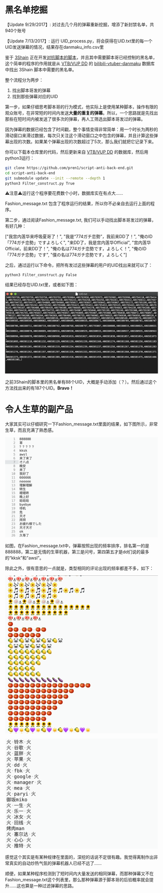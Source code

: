 # 黑名单挖掘

【Update 9/29/2017】: 对过去几个月的弹幕重新挖掘，增添了新封禁名单，共940个账号

【Update 7/13/2017】: 运行 UID_process.py，将会获得在UID.txt里的每一个UID发送弹幕的情况，结果存在danmaku_info.csv里

鉴于 [3Shain](https://gist.github.com/3Shain) 正在开发[对抗脚本的脚本](https://gist.github.com/3Shain/e831b4b15999600994521c59e6f98708)，并且其中需要脚本哥已经控制的黑名单，这个简单的程序的作用就是从 [VTB/VUP DD](https://github.com/bilibili-dd-center) 的 [bilibili-vtuber-danmaku](https://github.com/bilibili-dd-center/bilibili-vtuber-danmaku) 数据库中找出 3Shain 脚本中需要的黑名单。

整个流程分为两步：
1. 找出脚本哥发的弹幕
2. 找到那些弹幕对应的UID

第一步，如果仔细思考脚本哥的行为模式，他实际上是使用某种脚本，操作有限的观众账号，在非常短的时间内发送**大量的重复的弹幕**。所以，一个思路就是先找出那些在短时间内被发送了很多次的弹幕，再人工筛选出脚本哥发过的弹幕。

因为弹幕的数据已经包含了时间戳，整个事情变得非常简单：用一个时长为两秒的滑动窗口来滑过数据，每次只关注这个滑动窗口之中包含的弹幕，并且计算这些弹幕出现的次数。如果某个弹幕出现的次数超过了5次，那么我们就把它记录下来。

你可以下载本仓库里的代码，然后更新来自 [VTB/VUP DD](https://github.com/bilibili-dd-center) 的数据库，然后用python3运行：

```sh
git clone https://github.com/pren1/script-anti-back-end.git
cd script-anti-back-end
git submodule update --init --remote --depth 1
python3 Filter_construct.py True
```

⚠️注意⚠️运行这个程序要花费数个小时，数据库实在有点大......

Fashion_message.txt 包含了程序运行的结果，所以你不必亲自去运行上面的程序。

第二步，通过阅读Fashion_message.txt, 我们可以手动找出脚本哥发过的弹幕，有好几种：

["我宫内莲华来呼吸夏哥了！",
"我是“774ガチ恋勢”，我前来DD了！",
"俺のID「774ガチ恋勢」ですよろしく",
"来DD了，我是宫内莲华Official", 
"宫内莲华Official，前来DD了！",
"俺の名は774ガチ恋勢です，よろしく！",
"俺のID「774ガチ恋勢」です",
"僕の名は774ガチ恋勢です，よろしく"]

之后，通过运行以下命令，把所有发过这些弹幕的用户的UID找出来就可以了：

```
python3 Filter_construct.py False
```

结果已经存在UID.txt里，或者如下图：

<p>
    <img src="image/UIDs.png"/>
</p>

之前3Shain的脚本里的黑名单有88个UID，大概是手动添加（？）。然后通过这个方法找出来的有187个UID。**Bravo！**

# 令人生草的副产品

大家其实可以仔细研究一下Fashion_message.txt里面的结果，如下图所示，非常生草，而且充满了熟悉感。

<p>
    <img src="image/sample1.png"/>
</p>

如图，在Fashion_message.txt中，弹幕按照出现的频率排序，排名第一的是888888，第二是无情的生草机器，第三是问号，第四第五才是dd们说的最多的“kksk”和“awsl”。

除此之外，很有意思的一点就是，类型相同的评论出现的频率都差不多，如下：

<p>
    <img src="image/sample2.png"/>
</p>


<p>
    <img src="image/sample3.png"/>
</p>

感觉这个其实是有某种规律在里面的，深挖的话说不定很有趣。我觉得离制作出非常真实的自动炒热气氛的弹幕机器人已经不远了......

顺便，如果某种程序检测到了短时间内大量发送的相同弹幕，而那种弹幕又不在Fashion_message.txt这个列表里，那么那种弹幕源于脚本哥的后验概率就会提升......这也算是一种过滤弹幕的思路。
